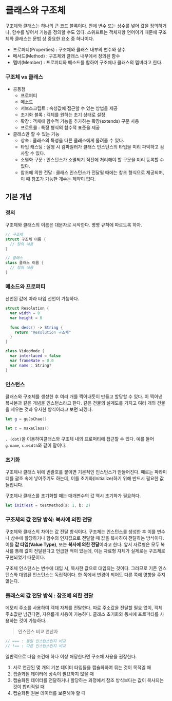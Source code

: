 # 클래스와 구조체

구조체와 클래스는 하나의 큰 코드 블록이다. 안에 변수 또는 상수를 넣어 값을 정의하거나, 함수를 넣어서 기능을 정의할 수도 있다. 스위프트는 객체지향 언어이기 때문에 구조체와 클래스는 문법 상 중요한 요소 중 하나이다.

* 프로퍼티(Properties) : 구조체와 클래스 내부의 변수와 상수
* 메서드(Method) : 구조체와 클래스 내부에서 정의된 함수
* 멤버(Member) : 프로퍼티와 메소드를 합하여 구조체나 클래스의 멤버라고 한다.

### 구조체 vs 클래스

* 공통점
  * 프로퍼티
  * 메소드
  * 서브스크립트 : 속성값에 접근할 수 있는 방법을 제공
  * 초기화 블록 : 객체를 원하는 초기 상태로 설정
  * 확장 : 객체에 함수적 기능을 추가하는 확장(extends) 구문 사용
  * 프로토콜 : 특정 형식의 함수적 표준을 제공
* 클래스만 할 수 있는 기능
  * 상속 : 클래스의 특성을 다른 클래스에게 물려줄 수 있다.
  * 타입 캐스팅 : 실행 시 컴파일러가 클래스 인스턴스의 타입을 미리 파악하고 검사할 수 있다.
  * 소멸화 구문 : 인스턴스가 소멸되기 직전에 처리해야 할 구문을 미리 등록할 수 있다.
  * 참조에 의한 전달 : 클래스 인스턴스가 전달될 때에는 참조 형식으로 제공되며, 이 때 참조가 가능한 개수는 제약이 없다.

## 기본 개념

### 정의

구조체와 클래스의 이름은 대문자로 시작한다. 명명 규칙에 따르도록 하자.

```swift
// 구조체
struct 구조체 이름 {
  // 정의 내용
}

// 클래스
class 클래스 이름 {
  // 정의 내용
}
```

### 메소드와 프로퍼티

선언된 값에 따라 타입 선언이 가능하다.

```swift
struct Resolution {
  var width = 0
  var height = 0
  
  func desc() -> String {
    return "Resolution 구조체"
  }
}

class VideoMode {
  var interlaced = false
  var frameRate = 0.0
  var name : String?
}
```

### 인스턴스

클래스와 구조체를 생성한 후 여러 개를 찍어내듯이 만들고 할당할 수 있다. 이 찍어낸 복사본과 같은 개념을 인스턴스라고 한다. 같은 건물의 설계도를 가지고 여러 개의 건물을 세우는 것과 유사한 방식이라고 보면 되겠다.

```swift
let g = guJoChae()

let c = makeClass()
```

```. (dot)```을 이용하여클래스와 구조체 내의 프로퍼티에 접근할 수 있다. 예를 들어 ```g.name```, ```c.width```와 같이 말이다. 

### 초기화

구조체나 클래스 뒤에 빈괄호를 붙이면 기본적인 인스턴스가 만들어진다. 때로는 파라미터를 괄호 속에 넣어주기도 하는데, 이를 초기화(Initialize)하기 위해 반드시 필요한 값들입니다.

구조체나 클래스를 초기화할 때는 매개변수의 값 역시 초기화가 필요하다.

```swift
let initTest = testMethod(a: 1, b: 2)
```

### 구조체의 값 전달 방식: 복사에 의한 전달

구조체와 클래스의 차이는 값 전달 방식이다. 구조체는 인스턴스를 생성한 후 이를 변수나 상수에 할당하거나 함수의 인자값으로 전달할 때 값을 복사하여 전달하는 방식이다. 이를 **값 타입(Value Type)**, 또는 **복사에 의한 전달**이라고 한다. 앞서 자료형은 모두 복사를 통해 값이 전달된다고 언급한 적이 있는데, 이는 자료형 자체가 실제로는 구조체로 구현되었기 때문이다.

구조체 인스턴스는 변수에 대입 시, 복사한 값으로 대입되는 것이다. 그러므로 기존 인스턴스와 대입된 인스턴스는 독립적이다. 한 쪽에서 변경이 되어도 다른 쪽에 영향을 주지 않는다.

### 클래스의 값 전달 방식 : 참조에 의한 전달

메모리 주소를 사용하여 객체 자체를 전달한다. 따로 주소값을 전달할 필요 없이, 객체 주소값만 넘긴다면, 자유롭게 사용이 가능하다. 클래스 초기화와 동시에 프로퍼티를 사용하는 것이 가능하다.

> 인스턴스 비교 연산자

```swift
// === : 동일 인스턴스인지 비교
// !== : 다른 인스턴스인지 비교
```

일반적으로 다음 조건에 하나 이상 해당한다면 구조체 사용을 권장한다.

1. 서로 연관된 몇 개의 기본 데이터 타입들을 캡슐화하여 묶는 것이 목적일 때
2. 캡슐화된 데이터에 상속이 필요하지 않을 때
3. 캡슐화된 데이터를 전달하거나 할당하는 과정에서 참조 방식보다는 값이 복사되는 것이 합리적일 때
4. 캡슐화된 원본 데이터를 보존해야 할 때

